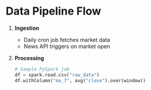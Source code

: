 # Data Pipeline Flow

1. **Ingestion**
    - Daily cron job fetches market data
    - News API triggers on market open

2. **Processing**
    ```python
    # Sample PySpark job
    df = spark.read.csv("raw_data")
    df.withColumn("ma_7", avg("close").over(window))
    ```